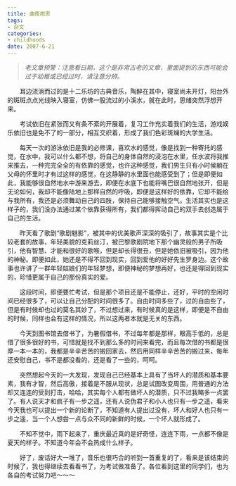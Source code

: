 ```yaml
---
title: 曲夜雨思
tags:
- 杂文
categories:
- childhoods
date: 2007-6-21
---
```


> *老文章预警：注意看日期，这个是非常古老的文章，里面提到的东西可能会过于幼稚或已经过时，请注意分辨。*

　　耳边流淌而过的是十二乐坊的古典音乐，陶醉在其中，寝室尚未开灯，阳台外的斑斑点点光线映入寝室，仿佛一股流过的小溪水，就在此时，思绪突然浮想开来。

　　考试依旧在紧张而又有条不紊的开展着，复习工作充实着我们的生活，游戏娱乐依旧也是免不了的一部分，相互交织着，形成了我们色彩斑斓的大学生活。

　　每天一次的游泳依旧是我的必修课，喜欢水的感觉，像是找到一种寄托的感觉，在水中，我可以什么都不想，将自己的身体自然的浸泡在水里，任水波将我推来推去，一种完完全全的有依靠的感觉，也许这种感觉，我们男生只有小时侯躺在父母的怀里时才有过这样的感觉，在这静静的水里面也能感受到了；但是即便如此，我能够很自然地水中游来游去，即便在水底下也能将嘴巴很自然地张开，但是无论如何，我却不能像陆地上那样自然的呼吸，即便是这样好的依靠，它却不能给与我所有，我还是必须舞动自己的四肢，保持自己能够接触空气。生活其实也是这样子的，我们没办法通过某个依靠获得所有，我们都得挥动自己的双手去创造属于自己的生活。

　　昨天看了歌剧“歌剧魅影”，被其中的优美歌声深深的吸引了，故事其实是个比较老套的故事，年轻美貌的克莉丝汀，被巴黎歌剧院地下那个幽灵般的男子所吸引，他有智慧、才能和很好的歌喉，但是却长得很丑，但是她依旧被吸引，因为他的神秘。即便如此，她还是不得不回到现实，回到爱他的好好先生罗身边。这个故事也许讲了一群年轻姑娘们的年轻梦想，即便神秘的梦想再好，也还是得回到现实的，珍惜更属于自己的那份真实的爱。

　　这段时间，即便要忙考试，但是那个项目还是不能停止，还好，平时的空闲时间已经很多了，可以让自己分配的时间很多了。自由时间多些了，过的自由些了，但是有时候却也过的莫名其妙了，不过想过来，有时候真的是这样，即便是不自由的时候，同样也会有这样的情况，所以这两者本就是无关的东西。

　　今天到图书馆去借书了，为暑假借书，不过每年都是那样，眼高手低的，总是借了很多很好的书，可惜就是找不到那么多的时间来看完，而且每次借的书都是很厚一本一本的，我都是辛辛苦苦的搬回家去，然后用同样辛辛苦苦的搬过来，每年还安慰自己，书不是都没看的，还是看了一些的，呵呵。

　　突然想起今天的一大发现，发现自己已经基本上具有了当坏人的潜质和基本要素，我有才智，然后高傲，接着是不服从现状，总是试图改变周围，用普通的方法却又连连的受到打击，哈哈，其实每个人都有做坏人的潜质，只不过我略多一点罢了。有人说天才和疯子有一步之遥，还有人说伪君子和小人也只有一步之遥，看来今天我也可以提出一个新的论断了，不知道有人提出过没有，坏人和好人也只有一步之遥，当一个人想尝一点与众不同的新鲜的时候，一个坏人就形成了。

　　不知不觉中，雨下起来了，重庆最近真的是好奇怪，连连下雨，一点都不像是夏天的样子。不知道今年会不会热成什么样子。

　　好了，废话好大一堆了，音乐也很巧合的听到一首重复的了，看来是该结束的时候了，我也得继续去看看书了，为考试做准备了。各位看到这里的同学们，也为各自的考试努力吧～～～
